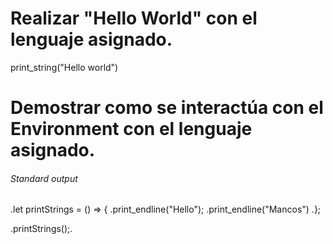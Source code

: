 
# Realizar "Hello World" con el lenguaje asignado. 

print_string("Hello world")


# Demostrar como se interactúa con el Environment con el lenguaje asignado. 

###### Standard output
.let printStrings = () => {
.print_endline("Hello");
.print_endline("Mancos")
.};

.printStrings();.
